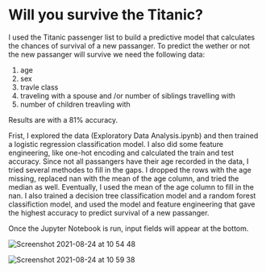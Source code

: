 # Will you survive the Titanic?

I used the Titanic passenger list to build a predictive model that calculates the chances of survival of a new passanger. To predict the wether or not the new passanger will survive we need the following data:
1. age
2. sex
3. travle class
4. traveling with a spouse and /or number of siblings travelling with
5. number of children treavling with

Results are with a 81% accuracy. 

Frist, I explored the data (Exploratory Data Analysis.ipynb) and then trained a logistic regression classification model. I also did some feature engineering, like one-hot encoding and calculated the train and test accuracy. Since not all passangers have their age recorded in the data, I tried several methodes to fill in the gaps. I dropped the rows with the age missing, replaced nan with the mean of the age column, and tried the median as well. Eventually, I used the mean of the age column to fill in the nan. I also trained a decision tree classification model and a random forest classifiction model, and used the model and feature engineering that gave the highest accuracy to predict survival of a new passanger.

Once the Jupyter Notebook is run, input fields will appear at the bottom.

![Screenshot 2021-08-24 at 10 54 48](https://user-images.githubusercontent.com/80095773/130588655-0b65e0d7-fee2-47eb-8f5e-65ec62c2ba0d.png)

![Screenshot 2021-08-24 at 10 59 38](https://user-images.githubusercontent.com/80095773/130588660-1c7c7218-76ad-451d-815f-46018b61cd1b.png)

